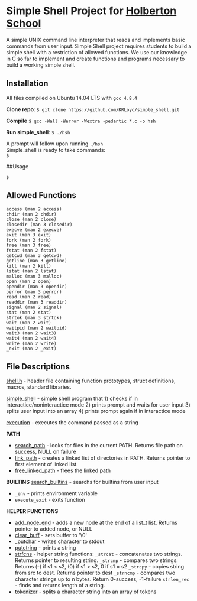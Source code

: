 # Simple Shell Project for <a href="https://www.holbertonschool.com/">Holberton School</a>
A simple UNIX command line interpreter that reads and implements basic commands from user input. Simple Shell project requires students to build a simple shell with a restriction of allowed functions. We use our knowledge in C so far to implement and create functions and programs necessary to build a working simple shell.  

## Installation
All files compiled on Ubuntu 14.04 LTS with `gcc 4.8.4`

**Clone repo**:
`$ git clone https://github.com/KRLoyd/simple_shell.git`

**Compile**
`$ gcc -Wall -Werror -Wextra -pedantic *.c -o hsh `

**Run simple_shell**:
`$ ./hsh`

A prompt will follow upon running `./hsh` <br />
Simple_shell is ready to take commands: <br />
`$  `

##Usage
```
$
```

## Allowed Functions
```
access (man 2 access)
chdir (man 2 chdir)
close (man 2 close)
closedir (man 3 closedir)
execve (man 2 execve)
exit (man 3 exit)
fork (man 2 fork)
free (man 3 free)
fstat (man 2 fstat)
getcwd (man 3 getcwd)
getline (man 3 getline)
kill (man 2 kill)
lstat (man 2 lstat)
malloc (man 3 malloc)
open (man 2 open)
opendir (man 3 opendir)
perror (man 3 perror)
read (man 2 read)
readdir (man 3 readdir)
signal (man 2 signal)
stat (man 2 stat)
strtok (man 3 strtok)
wait (man 2 wait)
waitpid (man 2 waitpid)
wait3 (man 2 wait3)
wait4 (man 2 wait4)
write (man 2 write)
_exit (man 2 _exit)
```

## File Descriptions
[shell.h](shell.h) - header file containing function prototypes, struct definitions, macros, standard libraries.

[simple_shell](simple_shell.c) - simple shell program that 1) checks if in interactice/noninteractice mode 2) prints prompt and waits for user input 3) splits user input into an array 4) prints prompt again if in interactice mode

[execution](execution.c) - executes the command passed as a string

**PATH**
- [search_path](search_path.c) - looks for files in the current PATH. Returns file path on success, NULL on failure
- [link_path](link_path.c) - creates a linked list of directories in PATH. Returns pointer to first element of linked list.
- [free_linked_path](free_linked_path.c) - frees the linked path

**BUILTINS**
[search_builtins](search_builtins.c) - searchs for builtins from user input
- `_env` - prints environment variable
- `execute_exit` - exits function

**HELPER FUNCTIONS**
- [add_node_end](add_node_end.c) - adds a new node at the end of a list_t list. Returns pointer to added node, or NULL
- [clear_buff](clear_buff.c) - sets buffer to '\0'
- [_putchar](_putchar.c) - writes character to stdout
- [putctring](putstring.c) - prints a string
- [strfcns](strfcns.c) - helper string functions:
  `_strcat` - concatenates two strings. Returns pointer to resulting string.
  `_strcmp` - compares two strings. Returns (-) if s1 < s2, (0) if s1 > s2, 0 if s1 = s2
  `_strcpy` - copies string from src to dest. Returns pointer to dest
  `_strncmp` - compares two character strings up to n bytes. Return 0-success, -1-failure
  `strlen_rec` - finds and returns length of a string.
- [tokenizer](tokenizer.c) - splits a character string into an array of tokens